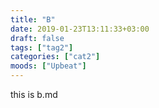 ```yaml
---
title: "B"
date: 2019-01-23T13:11:33+03:00
draft: false
tags: ["tag2"]
categories: ["cat2"]
moods: ["Upbeat"]
---
```


this is b.md

